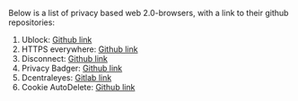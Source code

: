 Below is a list of privacy based web 2.0-browsers, with a link to their github repositories:

1) Ublock: [Github link](https://github.com/gorhill/uBlock)
2) HTTPS everywhere: [Github link](https://github.com/EFForg/https-everywhere)
3) Disconnect: [Github link](https://github.com/disconnectme/disconnect)
4) Privacy Badger: [Github link](https://github.com/EFForg/privacybadger)
5) Dcentraleyes: [Gitlab link](https://git.synz.io/Synzvato/decentraleyes)
6) Cookie AutoDelete: [Github link](https://github.com/Cookie-AutoDelete)
